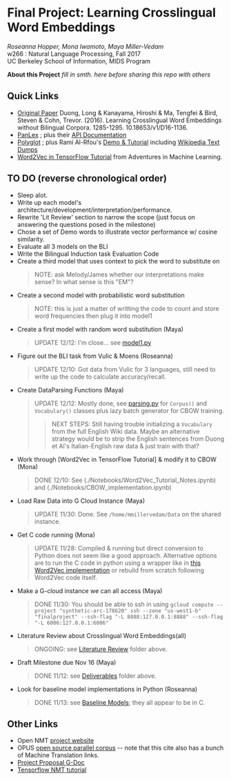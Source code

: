 # Final Project: Learning Crosslingual Word Embeddings
>   
_Roseanna Hopper, Mona Iwamoto, Maya Miller-Vedam_   
w266 : Natural Language Processing, Fall 2017    
UC Berkeley School of Information, MIDS Program  

**About this Project**
_fill in smth. here before sharing this repo with others_


## Quick Links
*  [Original Paper](https://arxiv.org/pdf/1606.09403.pdf) Duong, Long & Kanayama, Hiroshi & Ma, Tengfei & Bird, Steven & Cohn, Trevor. (2016). Learning Crosslingual Word Embeddings without Bilingual Corpora. 1285-1295. 10.18653/v1/D16-1136.
* [PanLex](https://panlex.org/) ; plus their [API Documentation](https://dev.panlex.org/api/)
* [Polyglot](http://polyglot.readthedocs.io/en/latest/modules.html) ; plus Rami Al-Rfou's [Demo & Tutorial](https://sites.google.com/site/rmyeid/projects/polyglot) including [Wikipedia Text Dumps](https://sites.google.com/site/rmyeid/projects/polyglot#TOC-Download-Wikipedia-Text-Dumps)
* [Word2Vec in TensorFlow Tutorial](http://adventuresinmachinelearning.com/word2vec-tutorial-tensorflow/) from Adventures in Machine Learning.

## TO DO (reverse chronological order)
* Sleep alot. 
* Write up each model's architecture/development/interpretation/performance.
* Rewrite 'Lit Review' section to narrow the scope (just focus on answering the questions posed in the milestone)
* Chose a set of Demo words to illustrate vector performance w/ cosine similarity.
* Evaluate all 3 models on the BLI
* Write the Bilingual Induction task Evaluation Code
* Create a third model that uses context to pick the word to substitute on
  > NOTE: ask Melody/James whether our interpretations make sense? In what sense is this "EM"?
* Create a second model with probabilistic word substitution
  > NOTE: this is just a matter of writting the code to count and store word frequencies then plug it into model1
* Create a first model with random word substitution (Maya)
  > UPDATE 12/12: I'm close... see [model1.py](./Notebooks/model1.py)
* Figure out the BLI task from Vulic & Moens (Roseanna)
  > UPDATE 12/10: Got data from Vulic for 3 languages, still need to write up the code to calculate accuracy/recall.
* Create DataParsing Functions (Maya)
  > UPDATE 12/12: Mostly done, see [parsing.py](./Notebooks/parsing.py) for `Corpus()` and `Vocabulary()` classes plus lazy batch generator for CBOW training.
  >> NEXT STEPS: Still having trouble initializing a `Vocabulary` from the full English Wiki data. Maybe an alternative strategy would be to strip the English sentences from Duong et Al's Italian-English raw data & just train with that?
* Work through [Word2Vec in TensorFlow Tutorial] & modify it to CBOW (Mona)
  > DONE 12/10: See (./Notebooks/Word2Vec_Tutorial_Notes.ipynb) and (./Notebooks/CBOW_implementation.ipynb)
* Load Raw Data into G Cloud Instance (Maya)
  > UPDATE 11/30: Done. See `/home/mmillervedam/Data` on the shared instance.
* Get C code running (Mona)
  > UPDATE 11/28: Compiled & running but direct conversion to Python does not seem like a good approach. Alternative options are to run the C code in python using a wrapper like in [this Word2Vec implementation](https://github.com/danielfrg/word2vec/blob/master/setup.py) or rebuild from scratch following Word2Vec code itself.
* Make a G-cloud instance we can all access (Maya)
  > DONE 11/30: You should be able to ssh in using `gcloud compute --project "synthetic-arc-178620" ssh --zone "us-west1-b" "finalproject" --ssh-flag "-L 8888:127.0.0.1:8888" --ssh-flag  "-L 6006:127.0.0.1:6006"`
* Literature Review about Crosslingual Word Embeddings(all)
  > ONGOING: see [Literature Review](./LiteratureReview) folder above.
* Draft Milestone due Nov 16 (Maya)
  > DONE 11/12: see [Deliverables](./Deliverables) folder above.
* Look for baseline model implementations in Python (Roseanna)
  > DONE 11/13: see [Baseline Models](./BaselineModels); they all appear to be in C.


## Other Links
* Open NMT [project website](http://opennmt.net/FAQ/#where-can-i-get-training-data-for-translation-from-x-to-x)
* OPUS [open source parallel corpus](http://opus.nlpl.eu) -- note that this cite also has a bunch of Machine Translation links.
* [Project Proposal G-Doc](https://docs.google.com/document/d/1KetDWpYzTtGK18eEqWcLiTbOCSH0ReBHH3oOpfCfLaI/edit)
* [Tensorflow NMT tutorial](https://research.googleblog.com/2017/07/building-your-own-neural-machine.html)

